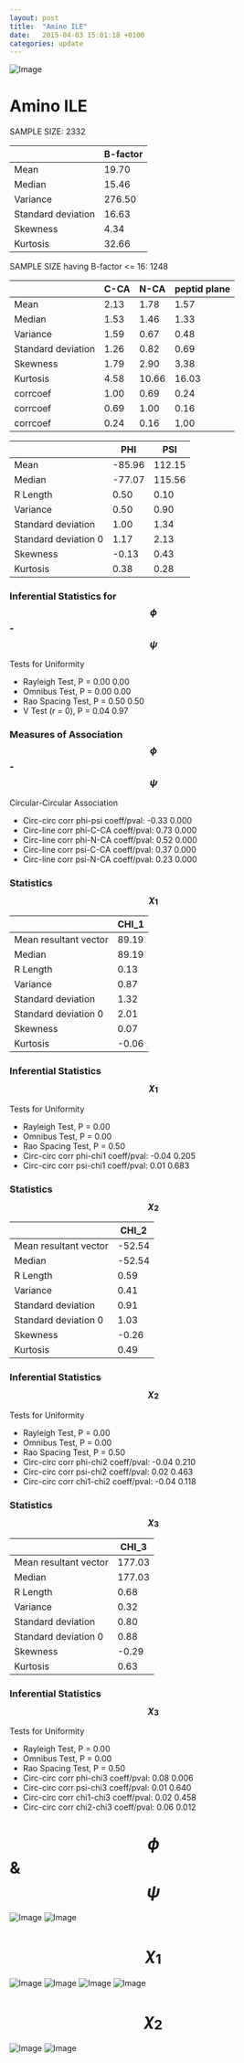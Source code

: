 ```yaml
---
layout: post
title:  "Amino ILE"
date:   2015-04-03 15:01:18 +0100
categories: update
---
```

<script src="https://cdnjs.cloudflare.com/ajax/libs/mathjax/2.7.0/MathJax.js?config=TeX-AMS-MML_HTMLorMML" type="text/javascript"></script>

![Image](../../../../images/aadensity.png)

# Amino ILE


 SAMPLE SIZE: 2332
 
 
 
|     | B-factor |
| --- | --- |
| Mean | 19.70 |
| Median | 15.46 |
| Variance | 276.50 |
| Standard deviation | 16.63 |
| Skewness | 4.34 |
| Kurtosis | 32.66 |
 
 
 
SAMPLE SIZE having B-factor <= 16: 1248 


|     | C-CA | N-CA | peptid plane |
| --- | --- | --- | --- |
| Mean | 2.13 | 1.78 | 1.57 |
| Median | 1.53 | 1.46 | 1.33 |
| Variance | 1.59 | 0.67 | 0.48 |
| Standard deviation | 1.26 | 0.82 | 0.69 |
| Skewness | 1.79 | 2.90 | 3.38 |
| Kurtosis | 4.58 | 10.66 | 16.03 |
| corrcoef | 1.00 | 0.69 | 0.24 |
| corrcoef | 0.69 | 1.00 | 0.16 |
| corrcoef | 0.24 | 0.16 | 1.00 |
 
 
 

|     | PHI | PSI |
| --- | --- | --- |
| Mean | -85.96 | 112.15 |
| Median | -77.07 | 115.56 |
| R Length | 0.50 | 0.10 |
| Variance | 0.50 | 0.90 |
| Standard deviation | 1.00 | 1.34 |
| Standard deviation 0 | 1.17 | 2.13 |
| Skewness | -0.13 | 0.43 |
| Kurtosis | 0.38 | 0.28 |

### Inferential Statistics for $$\phi$$-$$\psi$$ 

Tests for Uniformity

- Rayleigh Test, P = 0.00 0.00
- Omnibus Test,  P = 0.00 0.00
- Rao Spacing Test,  P = 0.50 0.50
- V Test (r = 0),  P = 0.04 0.97
### Measures of Association $$\phi$$-$$\psi$$

Circular-Circular Association
- Circ-circ corr phi-psi coeff/pval:	-0.33	 0.000
- Circ-line corr phi-C-CA coeff/pval:	0.73	 0.000
- Circ-line corr phi-N-CA coeff/pval:	0.52	 0.000
- Circ-line corr psi-C-CA coeff/pval:	0.37	 0.000
- Circ-line corr psi-N-CA coeff/pval:	0.23	 0.000
### Statistics $$\chi_1$$

|     | CHI_1 |
| --- | --- |
| Mean resultant vector | 89.19 |
| Median | 89.19 | 
| R Length | 0.13 | 
| Variance | 0.87 | 
| Standard deviation | 1.32 |
| Standard deviation 0| 2.01 |
| Skewness | 0.07 |
| Kurtosis | -0.06 |

 

### Inferential Statistics $$\chi_1$$
Tests for Uniformity

- Rayleigh Test, 	 P = 0.00
- Omnibus Test, 	 P = 0.00
- Rao Spacing Test, 	 P = 0.50
- Circ-circ corr phi-chi1 coeff/pval:	-0.04	 0.205
- Circ-circ corr psi-chi1 coeff/pval:	0.01	 0.683

 

### Statistics $$\chi_2$$

|     | CHI_2 |
| --- | --- |
| Mean resultant vector | -52.54 |
| Median | -52.54 |
| R Length | 0.59 |
| Variance | 0.41 |
| Standard deviation | 0.91 |
| Standard deviation 0 | 1.03 |
| Skewness | -0.26 |
| Kurtosis | 0.49 |


### Inferential Statistics $$\chi_2$$ 

Tests for Uniformity

- Rayleigh Test, 	 P = 0.00
- Omnibus Test, 	 P = 0.00
- Rao Spacing Test, 	 P = 0.50
- Circ-circ corr phi-chi2 coeff/pval:	-0.04	 0.210
- Circ-circ corr psi-chi2 coeff/pval:	0.02	 0.463
- Circ-circ corr chi1-chi2 coeff/pval:	-0.04	 0.118


 

### Statistics $$\chi_3$$

|    | CHI_3 |
| --- | --- |
| Mean resultant vector | 177.03 |
| Median | 177.03 |
| R Length | 0.68 |
| Variance | 0.32 |
| Standard deviation | 0.80 |
| Standard deviation 0 | 0.88 |
| Skewness | -0.29 |
| Kurtosis | 0.63 |



### Inferential Statistics $$\chi_3$$

Tests for Uniformity

- Rayleigh Test, 	 P = 0.00
- Omnibus Test, 	 P = 0.00
- Rao Spacing Test, 	 P = 0.50
- Circ-circ corr phi-chi3 coeff/pval:	0.08	 0.006
- Circ-circ corr psi-chi3 coeff/pval:	0.01	 0.640
- Circ-circ corr chi1-chi3 coeff/pval:	0.02	 0.458
- Circ-circ corr chi2-chi3 coeff/pval:	0.06	 0.012

# $$\phi$$ & $$\psi$$
![Image](../../../../images/ILE_Rama_phipsi.jpg)
![Image](../../../../images/ILE_Rama_phipsiGrad.jpg)


# $$\chi_1$$
![Image](../../../../images/ILE_Rama_phichi1.jpg)
![Image](../../../../images/ILE_Rama_Grad_psichi1.jpg)
![Image](../../../../images/ILE_Rama_psichi1.jpg)
![Image](../../../../images/ILE_Rama_Grad_phichi1.jpg)


# $$\chi_2$$
![Image](../../../../images/ILE_Rama_chi1chi2.jpg)
![Image](../../../../images/ILE_Rama_Gradchi1chi2.jpg)
